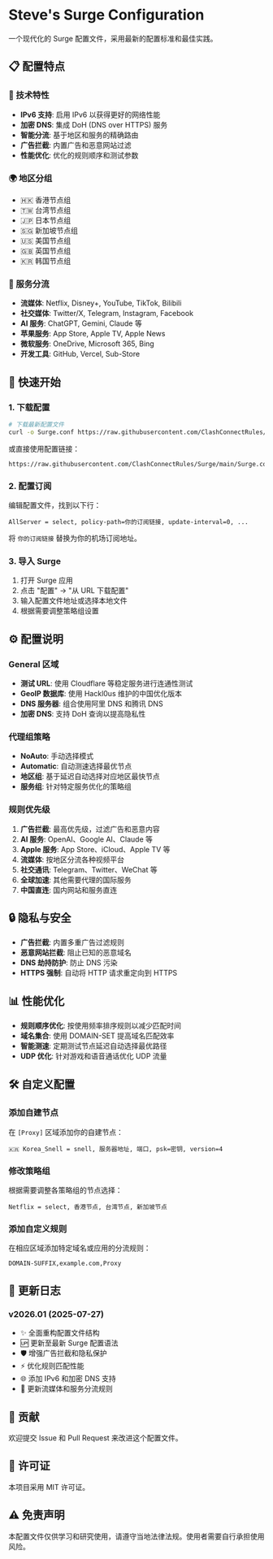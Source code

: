 # Steve's Surge Configuration

一个现代化的 Surge 配置文件，采用最新的配置标准和最佳实践。

## 📋 配置特点

### 🔧 技术特性

- **IPv6 支持**: 启用 IPv6 以获得更好的网络性能
- **加密 DNS**: 集成 DoH (DNS over HTTPS) 服务
- **智能分流**: 基于地区和服务的精确路由
- **广告拦截**: 内置广告和恶意网站过滤
- **性能优化**: 优化的规则顺序和测试参数

### 🌍 地区分组

- 🇭🇰 香港节点组
- 🇹🇼 台湾节点组
- 🇯🇵 日本节点组
- 🇸🇬 新加坡节点组
- 🇺🇸 美国节点组
- 🇬🇧 英国节点组
- 🇰🇷 韩国节点组

### 📱 服务分流

- **流媒体**: Netflix, Disney+, YouTube, TikTok, Bilibili
- **社交媒体**: Twitter/X, Telegram, Instagram, Facebook
- **AI 服务**: ChatGPT, Gemini, Claude 等
- **苹果服务**: App Store, Apple TV, Apple News
- **微软服务**: OneDrive, Microsoft 365, Bing
- **开发工具**: GitHub, Vercel, Sub-Store

## 🚀 快速开始

### 1. 下载配置

```bash
# 下载最新配置文件
curl -o Surge.conf https://raw.githubusercontent.com/ClashConnectRules/Surge/main/Surge.conf
```

或直接使用配置链接：

```
https://raw.githubusercontent.com/ClashConnectRules/Surge/main/Surge.conf
```

### 2. 配置订阅

编辑配置文件，找到以下行：

```
AllServer = select, policy-path=你的订阅链接, update-interval=0, ...
```

将 `你的订阅链接` 替换为你的机场订阅地址。

### 3. 导入 Surge

1. 打开 Surge 应用
2. 点击 "配置" → "从 URL 下载配置"
3. 输入配置文件地址或选择本地文件
4. 根据需要调整策略组设置

## ⚙️ 配置说明

### General 区域

- **测试 URL**: 使用 Cloudflare 等稳定服务进行连通性测试
- **GeoIP 数据库**: 使用 Hackl0us 维护的中国优化版本
- **DNS 服务器**: 组合使用阿里 DNS 和腾讯 DNS
- **加密 DNS**: 支持 DoH 查询以提高隐私性

### 代理组策略

- **NoAuto**: 手动选择模式
- **Automatic**: 自动测速选择最优节点
- **地区组**: 基于延迟自动选择对应地区最快节点
- **服务组**: 针对特定服务优化的策略组

### 规则优先级

1. **广告拦截**: 最高优先级，过滤广告和恶意内容
2. **AI 服务**: OpenAI、Google AI、Claude 等
3. **Apple 服务**: App Store、iCloud、Apple TV 等
4. **流媒体**: 按地区分流各种视频平台
5. **社交通讯**: Telegram、Twitter、WeChat 等
6. **全球加速**: 其他需要代理的国际服务
7. **中国直连**: 国内网站和服务直连

## 🔒 隐私与安全

- **广告拦截**: 内置多重广告过滤规则
- **恶意网站拦截**: 阻止已知的恶意域名
- **DNS 劫持防护**: 防止 DNS 污染
- **HTTPS 强制**: 自动将 HTTP 请求重定向到 HTTPS

## 📊 性能优化

- **规则顺序优化**: 按使用频率排序规则以减少匹配时间
- **域名集合**: 使用 DOMAIN-SET 提高域名匹配效率
- **智能测速**: 定期测试节点延迟自动选择最优路径
- **UDP 优化**: 针对游戏和语音通话优化 UDP 流量

## 🛠️ 自定义配置

### 添加自建节点

在 `[Proxy]` 区域添加你的自建节点：

```
🇰🇷 Korea_Snell = snell, 服务器地址, 端口, psk=密钥, version=4
```

### 修改策略组

根据需要调整各策略组的节点选择：

```
Netflix = select, 香港节点, 台湾节点, 新加坡节点
```

### 添加自定义规则

在相应区域添加特定域名或应用的分流规则：

```
DOMAIN-SUFFIX,example.com,Proxy
```

## 🔄 更新日志

### v2026.01 (2025-07-27)

- ✨ 全面重构配置文件结构
- 🆙 更新至最新 Surge 配置语法
- 🛡️ 增强广告拦截和隐私保护
- ⚡ 优化规则匹配性能
- 🌐 添加 IPv6 和加密 DNS 支持
- 📱 更新流媒体和服务分流规则

## 🤝 贡献

欢迎提交 Issue 和 Pull Request 来改进这个配置文件。

## 📄 许可证

本项目采用 MIT 许可证。

## ⚠️ 免责声明

本配置文件仅供学习和研究使用，请遵守当地法律法规。使用者需要自行承担使用风险。
